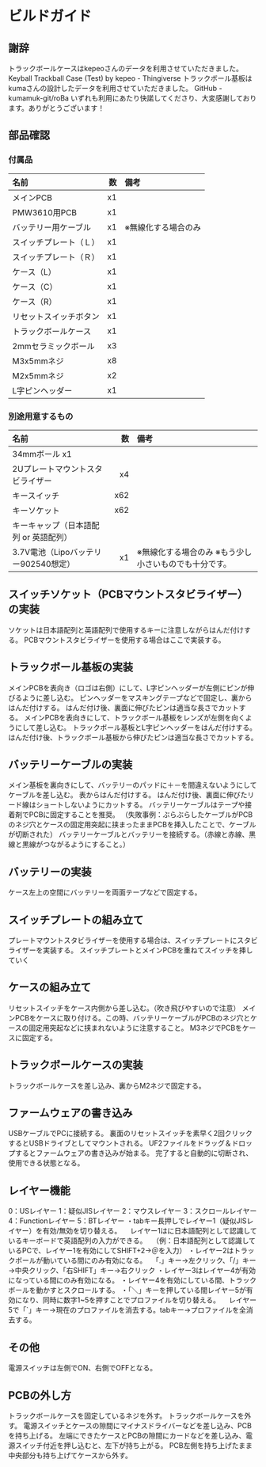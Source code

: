 # ビルドガイド
## 謝辞
トラックボールケースはkepeoさんのデータを利用させていただきました。
Keyball Trackball Case (Test) by kepeo - Thingiverse
トラックボール基板はkumaさんの設計したデータを利用させていただきました。
GitHub - kumamuk-git/roBa
いずれも利用にあたり快諾してくださり、大変感謝しております。ありがとうございます！

## 部品確認
### 付属品
|名前|数|備考|
|:-|---:|:-|
|メインPCB|x1| |
|PMW3610用PCB|x1| |
|バッテリー用ケーブル|x1|※無線化する場合のみ|
|スイッチプレート（Ｌ）|x1| |
|スイッチプレート（Ｒ）|x1| |
|ケース（L）|x1| |
|ケース（C）|x1| |
|ケース（R）|x1| |
|リセットスイッチボタン|x1| |
|トラックボールケース|x1| |
|2mmセラミックボール|x3| |
|M3x5mmネジ|x8| |
|M2x5mmネジ|x2| |
|L字ピンヘッダー|x1| |
 
### 別途用意するもの
|名前|数|備考|
|:-|---:|:-|
|34mmボール x1| |
|2Uプレートマウントスタビライザー|x4| |
|キースイッチ|x62| |
|キーソケット|x62| |
|キーキャップ（日本語配列 or 英語配列）| | |
|3.7V電池（Lipoバッテリー902540想定）|x1|※無線化する場合のみ ※もう少し小さいものでも十分です。|
 
## スイッチソケット（PCBマウントスタビライザー）の実装
ソケットは日本語配列と英語配列で使用するキーに注意しながらはんだ付けする。
PCBマウントスタビライザーを使用する場合はここで実装する。
 
## トラックボール基板の実装
メインPCBを表向き（ロゴは右側）にして、L字ピンヘッダーが左側にピンが伸びるように差し込む。
ピンヘッダーをマスキングテープなどで固定し、裏からはんだ付けする。
はんだ付け後、裏面に伸びたピンは適当な長さでカットする。
メインPCBを表向きにして、トラックボール基板をレンズが左側を向くようにして差し込む。
トラックボール基板とL字ピンヘッダーをはんだ付けする。
はんだ付け後、トラックボール基板から伸びたピンは適当な長さでカットする。
 
## バッテリーケーブルの実装
メイン基板を裏向きにして、バッテリーのパッドに＋－を間違えないようにしてケーブルを差し込む。
表からはんだ付けする。
はんだ付け後、裏面に伸びたリード線はショートしないようにカットする。
バッテリーケーブルはテープや接着剤でPCBに固定することを推奨。
（失敗事例：ぶらぶらしたケーブルがPCBのネジ穴とケースの固定用突起に挟まったままPCBを挿入したことで、ケーブルが切断された）
バッテリーケーブルとバッテリーを接続する。（赤線と赤線、黒線と黒線がつながるようにすること。）
 
## バッテリーの実装
ケース左上の空間にバッテリーを両面テープなどで固定する。
 
## スイッチプレートの組み立て
プレートマウントスタビライザーを使用する場合は、スイッチプレートにスタビライザーを実装する。
スイッチプレートとメインPCBを重ねてスイッチを挿していく
 
## ケースの組み立て
リセットスイッチをケース内側から差し込む。（吹き飛びやすいので注意）
メインPCBをケースに取り付ける。この時、バッテリーケーブルがPCBのネジ穴とケースの固定用突起などに挟まれないように注意すること。
M3ネジでPCBをケースに固定する。
 
## トラックボールケースの実装
トラックボールケースを差し込み、裏からM2ネジで固定する。
 
## ファームウェアの書き込み
USBケーブルでPCに接続する。
裏面のリセットスイッチを素早く2回クリックするとUSBドライブとしてマウントされる。
UF2ファイルをドラッグ＆ドロップするとファームウェアの書き込みが始まる。
完了すると自動的に切断され、使用できる状態となる。
 
## レイヤー機能
0：USレイヤー
1：疑似JISレイヤー
2：マウスレイヤー
3：スクロールレイヤー
4：Functionレイヤー
5：BTレイヤー
・tabキー長押しでレイヤー1（疑似JISレイヤー）を有効/無効を切り替える。
　レイヤー1はに日本語配列として認識しているキーボードで英語配列の入力ができる。
　（例：日本語配列として認識しているPCで、レイヤー1を有効にしてSHIFT+2→＠を入力）
・レイヤー2はトラックボールが動いている間にのみ有効になる。
　「.」キー→左クリック、「/」キー→中央クリック、「右SHIFT」キー→右クリック
・レイヤー3はレイヤー4が有効になっている間にのみ有効になる。
・レイヤー4を有効にしている間、トラックボールを動かすとスクロールする。
・「＼」キーを押している間レイヤー5が有効になり、同時に数字1~5を押すことでプロファイルを切り替える。
　レイヤー5で「`」キー→現在のプロファイルを消去する。tabキー→プロファイルを全消去する。
 
## その他
電源スイッチは左側でON、右側でOFFとなる。
 
## PCBの外し方
トラックボールケースを固定しているネジを外す。
トラックボールケースを外す。
電源スイッチとケースの隙間にマイナスドライバーなどを差し込み、PCBを持ち上げる。
左端にできたケースとPCBの隙間にカードなどを差し込み、電源スイッチ付近を押し込むと、左下が持ち上がる。
PCB左側を持ち上げたまま中央部分も持ち上げてケースから外す。